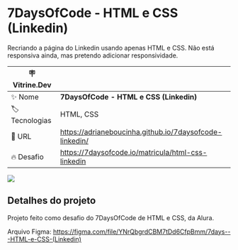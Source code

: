 # 7DaysOfCode - HTML e CSS (Linkedin)

Recriando a página do Linkedin usando apenas HTML e CSS.
Não está responsiva ainda, mas pretendo adicionar responsividade.

| :placard: Vitrine.Dev |     |
| -------------  | --- |
| :sparkles: Nome        | **7DaysOfCode - HTML e CSS (Linkedin)**
| :label: Tecnologias | HTML, CSS
| :rocket: URL         | https://adrianeboucinha.github.io/7daysofcode-linkedin/
| :fire: Desafio     | https://7daysofcode.io/matricula/html-css-linkedin

<!-- Inserir imagem com a #vitrinedev ao final do link -->
![](https://via.placeholder.com/1200x500.png?text=imagem+lindona+do+meu+projeto#vitrinedev)

## Detalhes do projeto

Projeto feito como desafio do 7DaysOfCode de HTML e CSS, da Alura.

Arquivo Figma: https://figma.com/file/YNrQbgrdCBM7tDd6CfpBmm/7days---HTML-e-CSS-(Linkedin)

